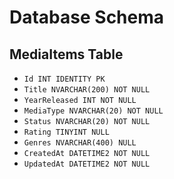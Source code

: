 # Database Schema

## MediaItems Table
- `Id INT IDENTITY PK`
- `Title NVARCHAR(200) NOT NULL`
- `YearReleased INT NOT NULL`
- `MediaType NVARCHAR(20) NOT NULL`
- `Status NVARCHAR(20) NOT NULL`
- `Rating TINYINT NULL`
- `Genres NVARCHAR(400) NULL`
- `CreatedAt DATETIME2 NOT NULL`
- `UpdatedAt DATETIME2 NOT NULL`
